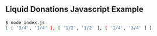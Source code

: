 Liquid Donations Javascript Example
---

```bash
$ node index.js
[ [ '3/4', '1/4' ], [ '1/2', '1/2' ], [ '1/4', '3/4' ] ]
```
